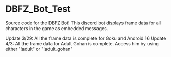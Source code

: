 # DBFZ_Bot_Test

Source code for the DBFZ Bot! This discord bot displays frame data for all characters in the game as embedded messages.

Update 3/29: All the frame data is complete for Goku and Android 16
Update 4/3: All the frame data for Adult Gohan is complete. Access him by using either "!adult" or "!adult_gohan"
